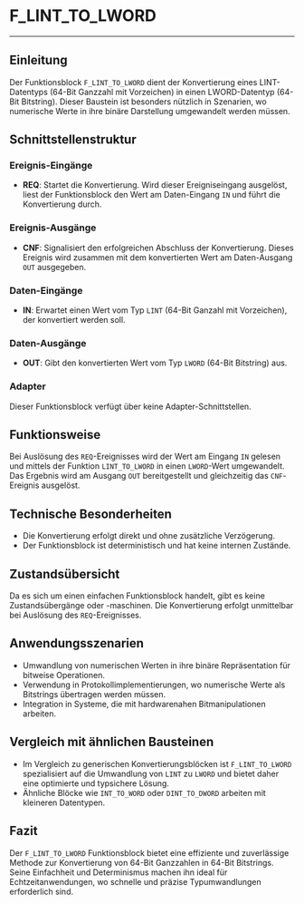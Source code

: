 # F_LINT_TO_LWORD

* * * * * * * * * *
## Einleitung
Der Funktionsblock `F_LINT_TO_LWORD` dient der Konvertierung eines LINT-Datentyps (64-Bit Ganzzahl mit Vorzeichen) in einen LWORD-Datentyp (64-Bit Bitstring). Dieser Baustein ist besonders nützlich in Szenarien, wo numerische Werte in ihre binäre Darstellung umgewandelt werden müssen.

## Schnittstellenstruktur

### **Ereignis-Eingänge**
- **REQ**: Startet die Konvertierung. Wird dieser Ereigniseingang ausgelöst, liest der Funktionsblock den Wert am Daten-Eingang `IN` und führt die Konvertierung durch.

### **Ereignis-Ausgänge**
- **CNF**: Signalisiert den erfolgreichen Abschluss der Konvertierung. Dieses Ereignis wird zusammen mit dem konvertierten Wert am Daten-Ausgang `OUT` ausgegeben.

### **Daten-Eingänge**
- **IN**: Erwartet einen Wert vom Typ `LINT` (64-Bit Ganzahl mit Vorzeichen), der konvertiert werden soll.

### **Daten-Ausgänge**
- **OUT**: Gibt den konvertierten Wert vom Typ `LWORD` (64-Bit Bitstring) aus.

### **Adapter**
Dieser Funktionsblock verfügt über keine Adapter-Schnittstellen.

## Funktionsweise
Bei Auslösung des `REQ`-Ereignisses wird der Wert am Eingang `IN` gelesen und mittels der Funktion `LINT_TO_LWORD` in einen `LWORD`-Wert umgewandelt. Das Ergebnis wird am Ausgang `OUT` bereitgestellt und gleichzeitig das `CNF`-Ereignis ausgelöst.

## Technische Besonderheiten
- Die Konvertierung erfolgt direkt und ohne zusätzliche Verzögerung.
- Der Funktionsblock ist deterministisch und hat keine internen Zustände.

## Zustandsübersicht
Da es sich um einen einfachen Funktionsblock handelt, gibt es keine Zustandsübergänge oder -maschinen. Die Konvertierung erfolgt unmittelbar bei Auslösung des `REQ`-Ereignisses.

## Anwendungsszenarien
- Umwandlung von numerischen Werten in ihre binäre Repräsentation für bitweise Operationen.
- Verwendung in Protokollimplementierungen, wo numerische Werte als Bitstrings übertragen werden müssen.
- Integration in Systeme, die mit hardwarenahen Bitmanipulationen arbeiten.

## Vergleich mit ähnlichen Bausteinen
- Im Vergleich zu generischen Konvertierungsblöcken ist `F_LINT_TO_LWORD` spezialisiert auf die Umwandlung von `LINT` zu `LWORD` und bietet daher eine optimierte und typsichere Lösung.
- Ähnliche Blöcke wie `INT_TO_WORD` oder `DINT_TO_DWORD` arbeiten mit kleineren Datentypen.

## Fazit
Der `F_LINT_TO_LWORD` Funktionsblock bietet eine effiziente und zuverlässige Methode zur Konvertierung von 64-Bit Ganzzahlen in 64-Bit Bitstrings. Seine Einfachheit und Determinismus machen ihn ideal für Echtzeitanwendungen, wo schnelle und präzise Typumwandlungen erforderlich sind.